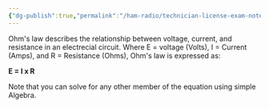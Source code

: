 ```yaml
---
{"dg-publish":true,"permalink":"/ham-radio/technician-license-exam-notes/ohm-s-law-formulas-and-usage/"}
---
```


Ohm's law describes the relationship between voltage, current, and resistance in an electrecial circuit.  Where E = voltage (Volts), I = Current (Amps), and R = Resistance (Ohms), Ohm's law is expressed as:

**E = I x R**

Note that you can solve for any other member of the equation using simple Algebra.

